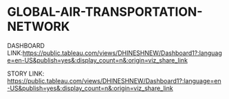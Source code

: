 # GLOBAL-AIR-TRANSPORTATION-NETWORK

DASHBOARD LINK:https://public.tableau.com/views/DHINESHNEW/Dashboard1?:language=en-US&publish=yes&:display_count=n&:origin=viz_share_link

STORY LINK:
https://public.tableau.com/views/DHINESHNEW/Dashboard1?:language=en-US&publish=yes&:display_count=n&:origin=viz_share_link
